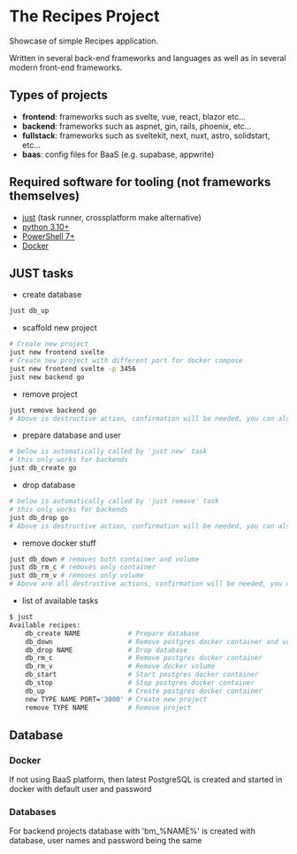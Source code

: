 # The Recipes Project

Showcase of simple Recipes application.

Written in several back-end frameworks and languages as well as in several modern front-end frameworks.

## Types of projects

- **frontend**: frameworks such as svelte, vue, react, blazor etc...
- **backend**: frameworks such as aspnet, gin, rails, phoenix, etc...
- **fullstack**: frameworks such as sveltekit, next, nuxt, astro, solidstart, etc...
- **baas**: config files for BaaS (e.g. supabase, appwrite)

## Required software for tooling (not frameworks themselves)

- [just](https://just.systems/) (task runner, crossplatform make alternative)
- [python 3.10+](https://www.python.org/)
- [PowerShell 7+](https://github.com/PowerShell/PowerShell)
- [Docker](https://www.docker.com/products/docker-desktop/)

## JUST tasks

- create database

```bash
just db_up
```

- scaffold new project

```bash
# Create new project
just new frontend svelte
# Create new project with different port for docker compose
just new frontend svelte -p 3456
just new backend go
```

- remove project

```bash
just remove backend go
# Above is destructive action, confirmation will be needed, you can also pass --yes after just command
```

- prepare database and user

```bash
# below is automatically called by 'just new' task
# this only works for backends
just db_create go
```

- drop database

```bash
# below is automatically called by 'just remove' task
# this only works for backends
just db_drop go
# Above is destructive action, confirmation will be needed, you can also pass --yes after just command
```

- remove docker stuff

```bash
just db_down # removes both container and volume
just db_rm_c # removes only container
just db_rm_v # removes only volume
# Above are all destructive actions, confirmation will be needed, you can also pass --yes after just command
```

- list of available tasks

```bash
$ just
Available recipes:
    db_create NAME            # Prepare database
    db_down                   # Remove postgres docker container and volume
    db_drop NAME              # Drop database
    db_rm_c                   # Remove postgres docker container
    db_rm_v                   # Remove docker volume
    db_start                  # Start postgres docker container
    db_stop                   # Stop postgres docker container
    db_up                     # Create postgres docker container
    new TYPE NAME PORT='3000' # Create new project
    remove TYPE NAME          # Remove project
```

## Database

### Docker

If not using BaaS platform, then latest PostgreSQL is created and started in docker with default user and password

### Databases

For backend projects database with 'bm_%NAME%' is created with database, user names and password being the same
